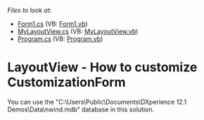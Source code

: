 <!-- default file list -->
*Files to look at*:

* [Form1.cs](./CS/SampleLayoutView/Form1.cs) (VB: [Form1.vb](./VB/SampleLayoutView/Form1.vb))
* [MyLayoutView.cs](./CS/SampleLayoutView/MyLayoutView.cs) (VB: [MyLayoutView.vb](./VB/SampleLayoutView/MyLayoutView.vb))
* [Program.cs](./CS/SampleLayoutView/Program.cs) (VB: [Program.vb](./VB/SampleLayoutView/Program.vb))
<!-- default file list end -->
# LayoutView - How to customize CustomizationForm


<p>You can use the "C:\Users\Public\Documents\DXperience 12.1 Demos\Data\nwind.mdb" database in this solution.<br />
</p>

<br/>


